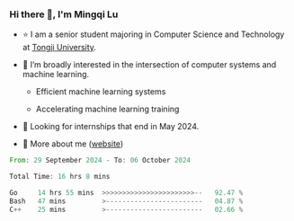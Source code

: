 ### Hi there 👋, I'm Mingqi Lu

- :star: I am a senior student majoring in Computer Science and Technology at [Tongji University](https://en.tongji.edu.cn/p/#/).

- :thinking: I’m broadly interested in the intersection of computer systems and machine learning.

  - Efficient machine learning systems

  - Accelerating machine learning training

- :seedling: Looking for internships that end in May 2024.

- 💬 More about me ([website](https://lmqqqqqq.github.io/))

<!--START_SECTION:waka-->

```rust
From: 29 September 2024 - To: 06 October 2024

Total Time: 16 hrs 8 mins

Go     14 hrs 55 mins  >>>>>>>>>>>>>>>>>>>>>>>--   92.47 %
Bash   47 mins         >------------------------   04.87 %
C++    25 mins         >------------------------   02.66 %
```

<!--END_SECTION:waka-->

